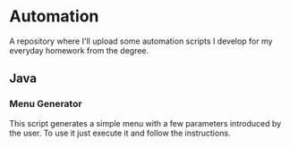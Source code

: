 # Automation
A repository where I'll upload some automation scripts I develop for my everyday homework from the degree.

## Java
### Menu Generator
This script generates a simple menu with a few parameters introduced by the user.
To use it just execute it and follow the instructions.
